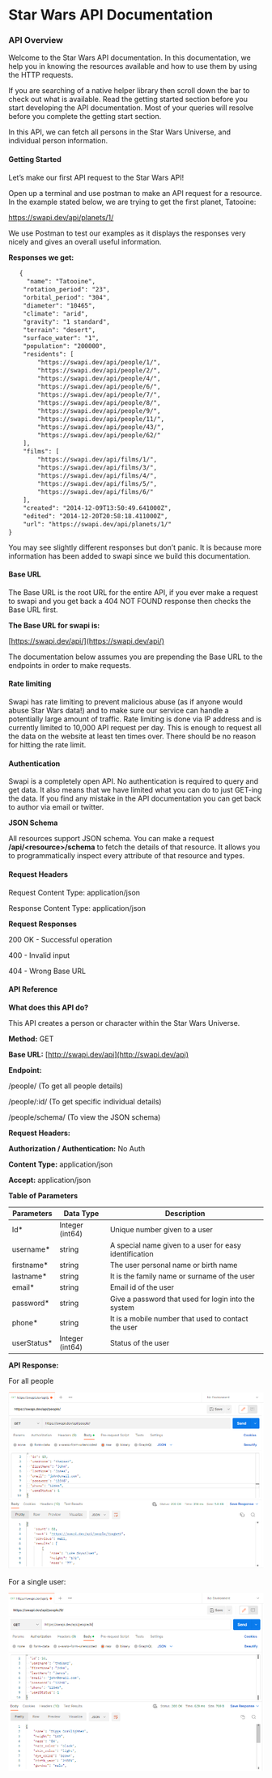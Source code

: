 # Star Wars API Documentation

### **API Overview**

Welcome to the Star Wars API documentation. In this documentation, we help you in knowing the resources available and how to use them by using the HTTP requests.

If you are searching of a native helper library then scroll down the bar to check out what is available. Read the getting started section before you start developing the API documentation. Most of your queries will resolve before you complete the getting start section.

In this API, we can fetch all persons in the Star Wars Universe, and individual person information.

#### **Getting Started**

Let’s make our first API request to the Star Wars API!

Open up a terminal and use postman to make an API request for a resource. In the example stated below, we are trying to get the first planet, Tatooine:

https://swapi.dev/api/planets/1/

We use Postman to test our examples as it displays the responses very nicely and gives an overall useful information.

**Responses we get:**

```
   {
     "name": "Tatooine",
    "rotation_period": "23",
    "orbital_period": "304",
    "diameter": "10465",
    "climate": "arid",
    "gravity": "1 standard",
    "terrain": "desert",
    "surface_water": "1",
    "population": "200000",
    "residents": [
        "https://swapi.dev/api/people/1/",
        "https://swapi.dev/api/people/2/",
        "https://swapi.dev/api/people/4/",
        "https://swapi.dev/api/people/6/",
        "https://swapi.dev/api/people/7/",
        "https://swapi.dev/api/people/8/",
        "https://swapi.dev/api/people/9/",
        "https://swapi.dev/api/people/11/",
        "https://swapi.dev/api/people/43/",
        "https://swapi.dev/api/people/62/"
    ],
    "films": [
        "https://swapi.dev/api/films/1/",
        "https://swapi.dev/api/films/3/",
        "https://swapi.dev/api/films/4/",
        "https://swapi.dev/api/films/5/",
        "https://swapi.dev/api/films/6/"
    ],
    "created": "2014-12-09T13:50:49.641000Z",
    "edited": "2014-12-20T20:58:18.411000Z",
    "url": "https://swapi.dev/api/planets/1/"
}
```

You may see slightly different responses but don’t panic. It is because more information has been added to swapi since we build this documentation.

#### **Base URL**

The Base URL is the root URL for the entire API, if you ever make a request to swapi and you get back a 404 NOT FOUND response then checks the Base URL first.

**The Base URL for swapi is:**

[https://swapi.dev/api/](https://swapi.dev/api/)

The documentation below assumes you are prepending the Base URL to the endpoints in order to make requests.

#### **Rate limiting**

Swapi has rate limiting to prevent malicious abuse (as if anyone would abuse Star Wars data!) and to make sure our service can handle a potentially large amount of traffic. Rate limiting is done via IP address and is currently limited to 10,000 API request per day. This is enough to request all the data on the website at least ten times over. There should be no reason for hitting the rate limit.

#### **Authentication**

Swapi is a completely open API. No authentication is required to query and get data. It also means that we have limited what you can do to just GET-ing the data. If you find any mistake in the API documentation you can get back to author via email or twitter.

**JSON Schema**

All resources support JSON schema. You can make a request **/api/\<resource>/schema** to fetch the details of that resource. It allows you to programmatically inspect every attribute of that resource and types.

#### **Request Headers**

Request Content Type: application/json

Response Content Type: application/json

**Request Responses**

200 OK - Successful operation

400 - Invalid input

404 - Wrong Base URL

#### **API Reference**

**What does this API do?**

This API creates a person or character within the Star Wars Universe.

**Method:** GET

**Base URL:** [http://swapi.dev/api](http://swapi.dev/api)

**Endpoint:**

/people/ (To get all people details)

/people/:id/ (To get specific individual details)

/people/schema/ (To view the JSON schema)

**Request Headers:**

**Authorization / Authentication:** No Auth

**Content Type:** application/json

**Accept:** application/json

**Table of Parameters**

| Parameters   | Data Type       | Description                                            |
| ------------ | --------------- | ------------------------------------------------------ |
| Id\*         | Integer (int64) | Unique number given to a user                          |
| username\*   | string          | A special name given to a user for easy identification |
| firstname\*  | string          | The user personal name or birth name                   |
| lastname\*   | string          | It is the family name or surname of the user           |
| email\*      | string          | Email id of the user                                   |
| password\*   | string          | Give a password that used for login into the system    |
| phone\*      | string          | It is a mobile number that used to contact the user    |
| userStatus\* | Integer (int64) | Status of the user                                     |

**API Response:**

For all people

![](<../.gitbook/assets/0 (1).png>)

For a single user:

![](<../.gitbook/assets/1 (1).png>)
